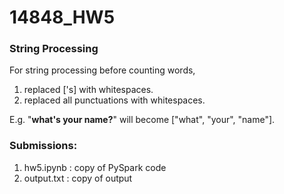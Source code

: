 # 14848_HW5

### String Processing
For string processing before counting words,
1. replaced ['s] with whitespaces.
2. replaced all punctuations with whitespaces.<br>

E.g. "<b>what's your name?</b>" will become ["what", "your", "name"].

### Submissions:
1. hw5.ipynb : copy of PySpark code
2. output.txt : copy of output
